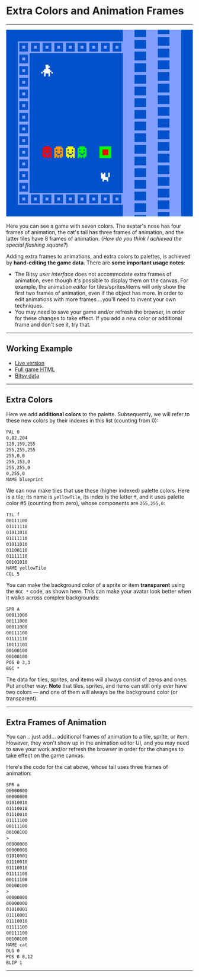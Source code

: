 
# Extra Colors and Animation Frames

---

![extra_colors_and_frames.gif](extra_colors_and_frames.gif)

Here you can see a game with seven colors. The avatar's nose has four frames of animation, the cat's tail has three frames of animation, and the latter tiles have 8 frames of animation. (*How do you think I achieved the special flashing square?*)

Adding extra frames to animations, and extra colors to palettes, is achieved by **hand-editing the game data**. There are **some important usage notes**:

* The Bitsy *user interface* does not accommodate extra frames of animation, even though it's possible to display them on the canvas. For example, the animation *editor* for tiles/sprites/items will only show the first two frames of animation, even if the object has more. In order to edit animations with more frames....you'll need to invent your own techniques.
* You may need to save your game and/or refresh the browser, in order for these changes to take effect. If you add a new color or additional frame and don't see it, try that.

---

## Working Example

* [Live version](https://raw.githack.com/golanlevin/60-120/main/2025/lectures/interactive_narrative/bitsy_hacks/extra_colors_and_frames/animation_and_colors.html)
* [Full game HTML](animation_and_colors.html)
* [Bitsy data](animation_and_colors.bitsy)


---

## Extra Colors

Here we add **additional colors** to the palette. Subsequently, we will refer to these new colors by their indexes in this list (counting from 0): 

```
PAL 0
0,82,204
128,159,255
255,255,255
255,0,0
255,153,0
255,255,0
0,255,0
NAME blueprint
```

We can now make tiles that use these (higher indexed) palette colors. Here is a tile; its name is `yellowTile`, its index is the letter `f`, and it uses palette color #5 (counting from zero), whose components are `255,255,0`:

```
TIL f
00111100
01111110
01011010
01111110
01011010
01100110
01111110
00101010
NAME yellowTile
COL 5

```

You can make the background color of a sprite or item **transparent** using the `BGC *` code, as shown here. This can make your avatar look better when it walks across complex backgrounds:

```
SPR A
00011000
00111000
00011000
00111100
01111110
10111101
00100100
00100100
POS 0 3,3
BGC *
```


The data for tiles, sprites, and items will always consist of zeros and ones. Put another way: **Note** that tiles, sprites, and items can still only ever have two colors — and one of them will always be the background color (or transparent).  

---

## Extra Frames of Animation 

You can ...just add... additional frames of animation to a tile, sprite, or item. However, they won't show up in the animation editor UI, and you may need to save your work and/or refresh the browser in order for the changes to take effect on the game canvas. 

Here's the code for the cat above, whose tail uses three frames of animation: 

```
SPR a
00000000
00000000
01010010
01110010
01110010
01111100
00111100
00100100
>
00000000
00000000
01010001
01110010
01110010
01111100
00111100
00100100
>
00000000
00000000
01010001
01110001
01110010
01111100
00111100
00100100
NAME cat
DLG 0
POS 0 8,12
BLIP 1
```

---

